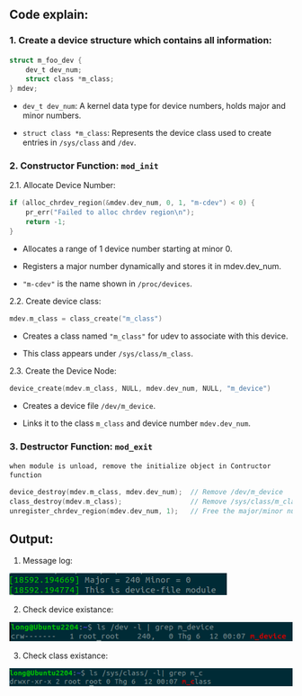 ## Code explain:

### 1. Create a device structure which contains all information:

```c
struct m_foo_dev {
    dev_t dev_num;
    struct class *m_class;
} mdev;
```

- `dev_t dev_num`: A kernel data type for device numbers, holds major and minor numbers.

- `struct class *m_class`: Represents the device class used to create entries in `/sys/class` and `/dev`. 

### 2. Constructor Function: `mod_init`

2.1. Allocate Device Number:

```c
if (alloc_chrdev_region(&mdev.dev_num, 0, 1, "m-cdev") < 0) {
    pr_err("Failed to alloc chrdev region\n");
    return -1;
}
```

- Allocates a range of 1 device number starting at minor 0.

- Registers a major number dynamically and stores it in mdev.dev_num.

- `"m-cdev"` is the name shown in `/proc/devices`.

2.2. Create device class:

```c
mdev.m_class = class_create("m_class")
```

- Creates a class named `"m_class"` for udev to associate with this device.

- This class appears under `/sys/class/m_class`.

2.3. Create the Device Node:

```c
device_create(mdev.m_class, NULL, mdev.dev_num, NULL, "m_device")
```

- Creates a device file `/dev/m_device`.

- Links it to the class `m_class` and device number `mdev.dev_num`.

### 3. Destructor Function: `mod_exit`

    when module is unload, remove the initialize object in Contructor function

```c
device_destroy(mdev.m_class, mdev.dev_num);  // Remove /dev/m_device
class_destroy(mdev.m_class);                 // Remove /sys/class/m_class
unregister_chrdev_region(mdev.dev_num, 1);   // Free the major/minor numbers
```

## Output:

1. Message log:

![log](./msg_log.png)

2. Check device existance:

![device](./device.png)

3. Check class existance:

![class](./m_class.png)